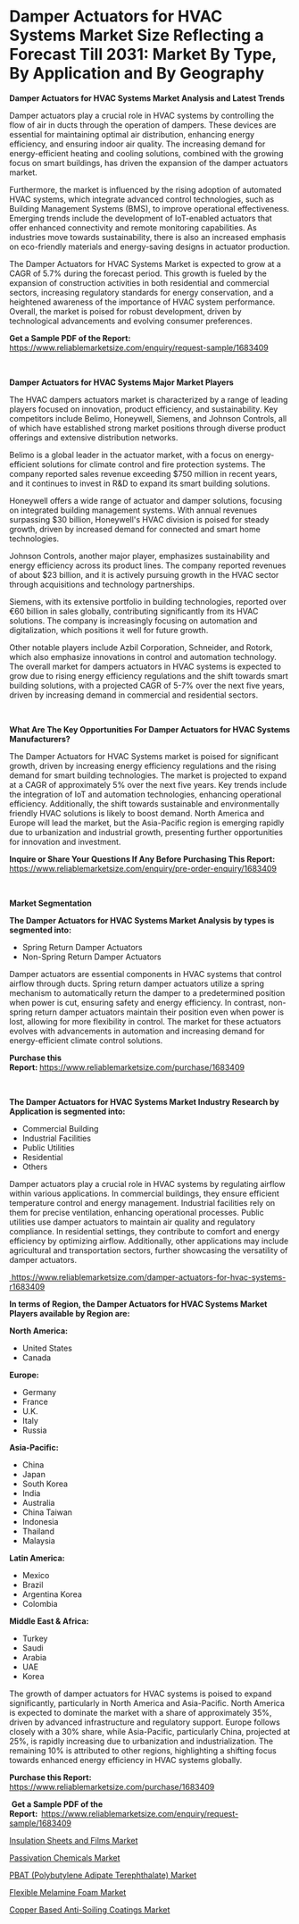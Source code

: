 <p><h1>Damper Actuators for HVAC Systems Market Size Reflecting a Forecast Till 2031: Market By Type, By Application and By Geography</h1></p><p><strong>Damper Actuators for HVAC Systems Market Analysis and Latest Trends</strong></p>
<p><p>Damper actuators play a crucial role in HVAC systems by controlling the flow of air in ducts through the operation of dampers. These devices are essential for maintaining optimal air distribution, enhancing energy efficiency, and ensuring indoor air quality. The increasing demand for energy-efficient heating and cooling solutions, combined with the growing focus on smart buildings, has driven the expansion of the damper actuators market.</p><p>Furthermore, the market is influenced by the rising adoption of automated HVAC systems, which integrate advanced control technologies, such as Building Management Systems (BMS), to improve operational effectiveness. Emerging trends include the development of IoT-enabled actuators that offer enhanced connectivity and remote monitoring capabilities. As industries move towards sustainability, there is also an increased emphasis on eco-friendly materials and energy-saving designs in actuator production.</p><p>The Damper Actuators for HVAC Systems Market is expected to grow at a CAGR of 5.7% during the forecast period. This growth is fueled by the expansion of construction activities in both residential and commercial sectors, increasing regulatory standards for energy conservation, and a heightened awareness of the importance of HVAC system performance. Overall, the market is poised for robust development, driven by technological advancements and evolving consumer preferences.</p></p>
<p><strong>Get a Sample PDF of the Report:&nbsp;</strong> <a href="https://www.reliablemarketsize.com/enquiry/request-sample/1683409?utm_campaign=1732&utm_medium=2&utm_source=Github&utm_content=ia&utm_term=15102024&utm_id=damper-actuators-for-hvac-systems">https://www.reliablemarketsize.com/enquiry/request-sample/1683409</a></p>
<p>&nbsp;</p>
<p><strong>Damper Actuators for HVAC Systems Major Market Players</strong></p>
<p><p>The HVAC dampers actuators market is characterized by a range of leading players focused on innovation, product efficiency, and sustainability. Key competitors include Belimo, Honeywell, Siemens, and Johnson Controls, all of which have established strong market positions through diverse product offerings and extensive distribution networks.</p><p>Belimo is a global leader in the actuator market, with a focus on energy-efficient solutions for climate control and fire protection systems. The company reported sales revenue exceeding $750 million in recent years, and it continues to invest in R&D to expand its smart building solutions.</p><p>Honeywell offers a wide range of actuator and damper solutions, focusing on integrated building management systems. With annual revenues surpassing $30 billion, Honeywell's HVAC division is poised for steady growth, driven by increased demand for connected and smart home technologies.</p><p>Johnson Controls, another major player, emphasizes sustainability and energy efficiency across its product lines. The company reported revenues of about $23 billion, and it is actively pursuing growth in the HVAC sector through acquisitions and technology partnerships.</p><p>Siemens, with its extensive portfolio in building technologies, reported over €60 billion in sales globally, contributing significantly from its HVAC solutions. The company is increasingly focusing on automation and digitalization, which positions it well for future growth.</p><p>Other notable players include Azbil Corporation, Schneider, and Rotork, which also emphasize innovations in control and automation technology. The overall market for dampers actuators in HVAC systems is expected to grow due to rising energy efficiency regulations and the shift towards smart building solutions, with a projected CAGR of 5-7% over the next five years, driven by increasing demand in commercial and residential sectors.</p></p>
<p>&nbsp;</p>
<p><strong>What Are The Key Opportunities For Damper Actuators for HVAC Systems Manufacturers?</strong></p>
<p><p>The Damper Actuators for HVAC Systems market is poised for significant growth, driven by increasing energy efficiency regulations and the rising demand for smart building technologies. The market is projected to expand at a CAGR of approximately 5% over the next five years. Key trends include the integration of IoT and automation technologies, enhancing operational efficiency. Additionally, the shift towards sustainable and environmentally friendly HVAC solutions is likely to boost demand. North America and Europe will lead the market, but the Asia-Pacific region is emerging rapidly due to urbanization and industrial growth, presenting further opportunities for innovation and investment.</p></p>
<p><strong>Inquire or Share Your Questions If Any Before Purchasing This Report:</strong> <a href="https://www.reliablemarketsize.com/enquiry/pre-order-enquiry/1683409?utm_campaign=1732&utm_medium=2&utm_source=Github&utm_content=ia&utm_term=15102024&utm_id=damper-actuators-for-hvac-systems">https://www.reliablemarketsize.com/enquiry/pre-order-enquiry/1683409</a></p>
<p>&nbsp;</p>
<p><strong>Market Segmentation</strong></p>
<p><strong>The Damper Actuators for HVAC Systems Market Analysis by types is segmented into:</strong></p>
<p><ul><li>Spring Return Damper Actuators</li><li>Non-Spring Return Damper Actuators</li></ul></p>
<p><p>Damper actuators are essential components in HVAC systems that control airflow through ducts. Spring return damper actuators utilize a spring mechanism to automatically return the damper to a predetermined position when power is cut, ensuring safety and energy efficiency. In contrast, non-spring return damper actuators maintain their position even when power is lost, allowing for more flexibility in control. The market for these actuators evolves with advancements in automation and increasing demand for energy-efficient climate control solutions.</p></p>
<p><strong>Purchase this Report:&nbsp;</strong><a href="https://www.reliablemarketsize.com/purchase/1683409?utm_campaign=1732&utm_medium=2&utm_source=Github&utm_content=ia&utm_term=15102024&utm_id=damper-actuators-for-hvac-systems">https://www.reliablemarketsize.com/purchase/1683409</a></p>
<p>&nbsp;</p>
<p><strong>The Damper Actuators for HVAC Systems Market Industry Research by Application is segmented into:</strong></p>
<p><ul><li>Commercial Building</li><li>Industrial Facilities</li><li>Public Utilities</li><li>Residential</li><li>Others</li></ul></p>
<p><p>Damper actuators play a crucial role in HVAC systems by regulating airflow within various applications. In commercial buildings, they ensure efficient temperature control and energy management. Industrial facilities rely on them for precise ventilation, enhancing operational processes. Public utilities use damper actuators to maintain air quality and regulatory compliance. In residential settings, they contribute to comfort and energy efficiency by optimizing airflow. Additionally, other applications may include agricultural and transportation sectors, further showcasing the versatility of damper actuators.</p></p>
<p><a href="https://www.reliablemarketsize.com/damper-actuators-for-hvac-systems-r1683409?utm_campaign=1732&utm_medium=2&utm_source=Github&utm_content=ia&utm_term=15102024&utm_id=damper-actuators-for-hvac-systems">&nbsp;https://www.reliablemarketsize.com/damper-actuators-for-hvac-systems-r1683409</a></p>
<p><strong>In terms of Region, the Damper Actuators for HVAC Systems Market Players available by Region are:</strong></p>
<p>
    <p> <strong> North America: </strong>
        <ul>
            <li>United States</li>
            <li>Canada</li>
        </ul>
        </p> 
    <p> <strong> Europe: </strong>
        <ul>
            <li>Germany</li>
            <li>France</li>
            <li>U.K.</li>
            <li>Italy</li>
            <li>Russia</li>
        </ul>
        </p> 
    <p> <strong> Asia-Pacific: </strong>
        <ul>
            <li>China</li>
            <li>Japan</li>
            <li>South Korea</li>
            <li>India</li>
            <li>Australia</li>
            <li>China Taiwan</li>
            <li>Indonesia</li>
            <li>Thailand</li>
            <li>Malaysia</li>
        </ul>
        </p> 
    <p> <strong> Latin America: </strong>
        <ul>
            <li>Mexico</li>
            <li>Brazil</li>
            <li>Argentina Korea</li>
            <li>Colombia</li>
        </ul>
        </p> 
    <p> <strong> Middle East & Africa: </strong>
        <ul>
            <li>Turkey</li>
            <li>Saudi</li>
            <li>Arabia</li>
            <li>UAE</li>
            <li>Korea</li>
        </ul>
    </p>
    </p>
<p><p>The growth of damper actuators for HVAC systems is poised to expand significantly, particularly in North America and Asia-Pacific. North America is expected to dominate the market with a share of approximately 35%, driven by advanced infrastructure and regulatory support. Europe follows closely with a 30% share, while Asia-Pacific, particularly China, projected at 25%, is rapidly increasing due to urbanization and industrialization. The remaining 10% is attributed to other regions, highlighting a shifting focus towards enhanced energy efficiency in HVAC systems globally.</p></p>
<p><strong>Purchase this Report: </strong><a href="https://www.reliablemarketsize.com/purchase/1683409?utm_campaign=1732&utm_medium=2&utm_source=Github&utm_content=ia&utm_term=15102024&utm_id=damper-actuators-for-hvac-systems">https://www.reliablemarketsize.com/purchase/1683409</a></p>
<p>&nbsp;<strong>Get a Sample PDF of the Report:&nbsp;&nbsp;</strong><a href="https://www.reliablemarketsize.com/enquiry/request-sample/1683409?utm_campaign=1732&utm_medium=2&utm_source=Github&utm_content=ia&utm_term=15102024&utm_id=damper-actuators-for-hvac-systems">https://www.reliablemarketsize.com/enquiry/request-sample/1683409</a></p>
<p><strong></strong></p>
<p><p><a href="https://www.linkedin.com/pulse/global-insulation-sheets-films-market-analysis-trends-forecasts-zph7e?trk=public_post_embed_feed-article-content&utm_campaign=1732&utm_medium=2&utm_source=Github&utm_content=ia&utm_term=15102024&utm_id=damper-actuators-for-hvac-systems">Insulation Sheets and Films Market</a></p><p><a href="https://www.linkedin.com/pulse/investing-passivation-chemicals-market-trends-leading-products-ggc3e?trk=public_post_embed_feed-article-content&utm_campaign=1732&utm_medium=2&utm_source=Github&utm_content=ia&utm_term=15102024&utm_id=damper-actuators-for-hvac-systems">Passivation Chemicals Market</a></p><p><a href="https://www.linkedin.com/pulse/global-perspectives-pbat-polybutylene-adipate-terephthalate-amrqe?trk=public_post_embed_feed-article-content&utm_campaign=1732&utm_medium=2&utm_source=Github&utm_content=ia&utm_term=15102024&utm_id=damper-actuators-for-hvac-systems">PBAT (Polybutylene Adipate Terephthalate) Market</a></p><p><a href="https://www.linkedin.com/pulse/flexible-melamine-foam-sector-surge-135-growth-roadmap-2031-jxd7e?trk=public_post_embed_feed-article-content&utm_campaign=1732&utm_medium=2&utm_source=Github&utm_content=ia&utm_term=15102024&utm_id=damper-actuators-for-hvac-systems">Flexible Melamine Foam Market</a></p><p><a href="https://www.linkedin.com/pulse/copper-based-anti-soiling-coatings-market-velocity-4-cagr-qvj8e?trk=public_post_embed_feed-article-content&utm_campaign=1732&utm_medium=2&utm_source=Github&utm_content=ia&utm_term=15102024&utm_id=damper-actuators-for-hvac-systems">Copper Based Anti-Soiling Coatings Market</a></p></p>